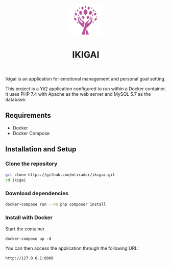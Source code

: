 
<p align="center">
    <img src="./web/images/morado.png" height="100px">
    <h1 align="center">IKIGAI</h1>
    <br>
</p>
Ikigai is an application for emotional management and personal goal setting.

This project is a Yii2 application configured to run within a Docker container. It uses PHP 7.4 with Apache as the web server and MySQL 5.7 as the database.

## Requirements

- Docker
- Docker Compose
  
## Installation and Setup

### Clone the repository

```bash
git clone https://github.com/mtirador/ikigai.git
cd ikigai

```
### Download dependencies

```bash
docker-compose run --rm php composer install
```

### Install with Docker   
    
Start the container

    docker-compose up -d
    
You can then access the application through the following URL:

    http://127.0.0.1:8000
